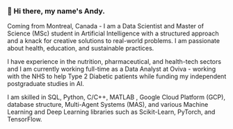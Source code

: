 ### 👋 Hi there, my name's Andy.

Coming from Montreal, Canada - I am a Data Scientist and Master of Science (MSc) student in Artificial Intelligence with a structured approach and a knack for creative solutions to real-world problems. I am passionate about health, education, and sustainable practices.

I have experience in the nutrition, pharmaceutical, and health-tech sectors and I am currently working full-time as a Data Analyst at Oviva - working with the NHS to help Type 2 Diabetic patients while funding my independent postgraduate studies in AI. 

I am skilled in SQL, Python, C/C++, MATLAB , Google Cloud Platform (GCP), database structure, Multi-Agent Systems (MAS), and various Machine Learning and Deep Learning libraries such as Scikit-Learn, PyTorch, and TensorFlow. 

<!--
**AndyH96/AndyH96** is a ✨ _special_ ✨ repository because its `README.md` (this file) appears on your GitHub profile.

Here are some ideas to get you started:

- 🔭 I’m currently working on ...
- 🌱 I’m currently learning ...
- 👯 I’m looking to collaborate on ...
- 🤔 I’m looking for help with ...
- 💬 Ask me about ...
- 📫 How to reach me: ...
- 😄 Pronouns: ...
- ⚡ Fun fact: ...
-->
